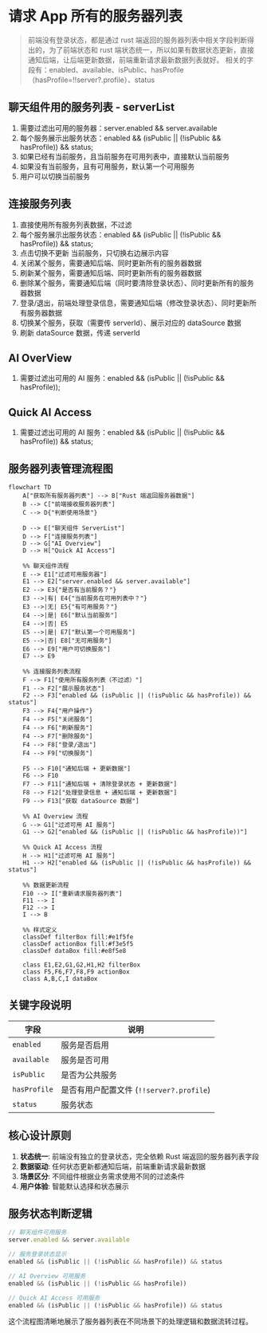 # 请求 App 所有的服务器列表

> 前端没有登录状态，都是通过 rust 端返回的服务器列表中相关字段判断得出的，为了前端状态和 rust 端状态统一，所以如果有数据状态更新，直接通知后端，让后端更新数据，前端重新请求最新数据列表就好。
>相关的字段有：enabled、available、isPublic、hasProfile（hasProfile=!!server?.profile）、status

## 聊天组件用的服务列表 - serverList

1. 需要过滤出可用的服务器：server.enabled && server.available
2. 每个服务展示出服务状态：enabled && (isPublic || (!isPublic && hasProfile)) && status;
3. 如果已经有当前服务，且当前服务在可用列表中，直接默认当前服务
4. 如果没有当前服务，且有可用服务，默认第一个可用服务
5. 用户可以切换当前服务

## 连接服务列表

1. 直接使用所有服务列表数据，不过滤
2. 每个服务展示出服务状态：enabled && (isPublic || (!isPublic && hasProfile)) && status;
3. 点击切换不更新 当前服务，只切换右边展示内容
4. 关闭某个服务，需要通知后端、同时更新所有的服务器数据
5. 刷新某个服务，需要通知后端、同时更新所有的服务器数据
6. 删除某个服务，需要通知后端（同时要清除登录状态）、同时更新所有的服务器数据
7. 登录/退出，前端处理登录信息，需要通知后端（修改登录状态）、同时更新所有服务器数据
8. 切换某个服务，获取（需要传 serverId）、展示对应的 dataSource 数据
9. 刷新 dataSource 数据，传递 serverId

## AI OverView

1. 需要过滤出可用的 AI 服务：enabled && (isPublic || (!isPublic && hasProfile));

## Quick AI Access

1. 需要过滤出可用的 AI 服务：enabled && (isPublic || (!isPublic && hasProfile)) && status;

## 服务器列表管理流程图

```mermaid
flowchart TD
    A["获取所有服务器列表"] --> B["Rust 端返回服务器数据"]
    B --> C["前端接收服务器列表"]
    C --> D{"判断使用场景"}
    
    D --> E["聊天组件 ServerList"]
    D --> F["连接服务列表"]
    D --> G["AI Overview"]
    D --> H["Quick AI Access"]
    
    %% 聊天组件流程
    E --> E1["过滤可用服务器"]
    E1 --> E2["server.enabled && server.available"]
    E2 --> E3{"是否有当前服务？"}
    E3 -->|有| E4{"当前服务在可用列表中？"}
    E3 -->|无| E5{"有可用服务？"}
    E4 -->|是| E6["默认当前服务"]
    E4 -->|否| E5
    E5 -->|是| E7["默认第一个可用服务"]
    E5 -->|否| E8["无可用服务"]
    E6 --> E9["用户可切换服务"]
    E7 --> E9
    
    %% 连接服务列表流程
    F --> F1["使用所有服务列表（不过滤）"]
    F1 --> F2["展示服务状态"]
    F2 --> F3["enabled && (isPublic || (!isPublic && hasProfile)) && status"]
    F3 --> F4{"用户操作"}
    F4 --> F5["关闭服务"]
    F4 --> F6["刷新服务"]
    F4 --> F7["删除服务"]
    F4 --> F8["登录/退出"]
    F4 --> F9["切换服务"]
    
    F5 --> F10["通知后端 + 更新数据"]
    F6 --> F10
    F7 --> F11["通知后端 + 清除登录状态 + 更新数据"]
    F8 --> F12["处理登录信息 + 通知后端 + 更新数据"]
    F9 --> F13["获取 dataSource 数据"]
    
    %% AI Overview 流程
    G --> G1["过滤可用 AI 服务"]
    G1 --> G2["enabled && (isPublic || (!isPublic && hasProfile))"]
    
    %% Quick AI Access 流程
    H --> H1["过滤可用 AI 服务"]
    H1 --> H2["enabled && (isPublic || (!isPublic && hasProfile)) && status"]
    
    %% 数据更新流程
    F10 --> I["重新请求服务器列表"]
    F11 --> I
    F12 --> I
    I --> B
    
    %% 样式定义
    classDef filterBox fill:#e1f5fe
    classDef actionBox fill:#f3e5f5
    classDef dataBox fill:#e8f5e8
    
    class E1,E2,G1,G2,H1,H2 filterBox
    class F5,F6,F7,F8,F9 actionBox
    class A,B,C,I dataBox
```

## 关键字段说明

| 字段 | 说明 |
|------|------|
| `enabled` | 服务是否启用 |
| `available` | 服务是否可用 |
| `isPublic` | 是否为公共服务 |
| `hasProfile` | 是否有用户配置文件 (`!!server?.profile`) |
| `status` | 服务状态 |

## 核心设计原则

1. **状态统一**: 前端没有独立的登录状态，完全依赖 Rust 端返回的服务器列表字段
2. **数据驱动**: 任何状态更新都通知后端，前端重新请求最新数据
3. **场景区分**: 不同组件根据业务需求使用不同的过滤条件
4. **用户体验**: 智能默认选择和状态展示

## 服务状态判断逻辑

```typescript
// 聊天组件可用服务
server.enabled && server.available

// 服务登录状态显示
enabled && (isPublic || (!isPublic && hasProfile)) && status

// AI Overview 可用服务
enabled && (isPublic || (!isPublic && hasProfile))

// Quick AI Access 可用服务
enabled && (isPublic || (!isPublic && hasProfile)) && status
```

这个流程图清晰地展示了服务器列表在不同场景下的处理逻辑和数据流转过程。
        
